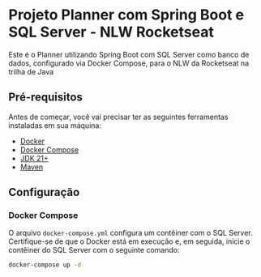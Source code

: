 # Projeto Planner com Spring Boot e SQL Server - NLW Rocketseat 

Este é o Planner utilizando Spring Boot com SQL Server como banco de dados, configurado via Docker Compose, para o NLW da Rocketseat na trilha de Java

## Pré-requisitos

Antes de começar, você vai precisar ter as seguintes ferramentas instaladas em sua máquina:

- [Docker](https://www.docker.com/get-started)
- [Docker Compose](https://docs.docker.com/compose/install/)
- [JDK 21+](https://www.oracle.com/br/java/technologies/downloads/#java21)
- [Maven](https://maven.apache.org/install.html)

## Configuração

### Docker Compose

O arquivo `docker-compose.yml` configura um contêiner com o SQL Server. Certifique-se de que o Docker está em execução e, em seguida, inicie o contêiner do SQL Server com o seguinte comando:

```bash
docker-compose up -d
